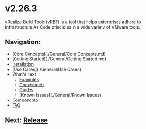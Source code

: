 # v2.26.3

vRealize Build Tools (vRBT) is a tool that helps enterprises adhere to Infrastructure As Code principles in a wide variety
of VMware tools.

## Navigation:
* [Core Concepts](./General/Core Concepts.md)
* [Getting Started](./General/Getting Started.md)
* [Installation](./General/Installation.md)
* [Use Cases](./General/Use Cases)
* What's next
    * [Examples](./General/Examples)
    * [Cheatsheets](./General/Cheatsheets)
    * [Guides](./General/Guides)
    * [Known Issues](./General/Known Issues)
* [Components](./Components)
* [FAQ](./General/FAQ.md)

## Next: [Release](./Release.md)

